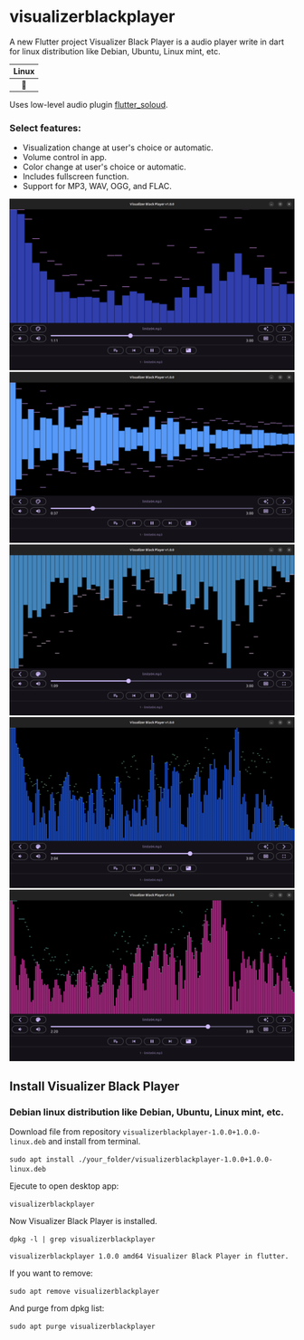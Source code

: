 # visualizerblackplayer

A new Flutter project Visualizer Black Player is a audio player write in dart for linux distribution like Debian, Ubuntu, Linux mint, etc.

|Linux|
|:-:|
|💙|

Uses low-level audio plugin [flutter_soloud](https://github.com/alnitak/flutter_soloud).

### Select features:
- Visualization change at user's choice or automatic.
- Volume control in app.
- Color change at user's choice or automatic.
- Includes fullscreen function.
- Support for MP3, WAV, OGG, and FLAC.

![](https://github.com/tomstdev/visualizerblackplayer/blob/main/screenshots/vpb_flutter_01.png)
![](https://github.com/tomstdev/visualizerblackplayer/blob/main/screenshots/vpb_flutter_02.png)
![](https://github.com/tomstdev/visualizerblackplayer/blob/main/screenshots/vpb_flutter_03.png)
![](https://github.com/tomstdev/visualizerblackplayer/blob/main/screenshots/vpb_flutter_04.png)
![](https://github.com/tomstdev/visualizerblackplayer/blob/main/screenshots/vpb_flutter_05.png)

## Install Visualizer Black Player

### Debian linux distribution like Debian, Ubuntu, Linux mint, etc.

Download file from repository `visualizerblackplayer-1.0.0+1.0.0-linux.deb` and install from terminal.

`sudo apt install ./your_folder/visualizerblackplayer-1.0.0+1.0.0-linux.deb`

Ejecute to open desktop app:

`visualizerblackplayer`

Now Visualizer Black Player is installed.

`dpkg -l | grep visualizerblackplayer`
```
visualizerblackplayer 1.0.0 amd64 Visualizer Black Player in flutter.
```

If you want to remove:

`sudo apt remove visualizerblackplayer`

And purge from dpkg list:

`sudo apt purge visualizerblackplayer`




